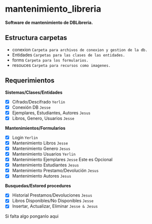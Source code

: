 # mantenimiento_libreria

**Software de mantenimiento de DBLibreria.**

## Estructura carpetas

- conexion `Carpeta para archivos de conexion y gestion de la db.`
- Entidades 	`Carpetas para las clases de las entidades.`
- forms		`Carpeta para los formularios.`
- resouces	`Carpeta para recursos como imagenes.`

## Requerimientos

**Sistemas/Clases/Entidades**
* [X] Cifrado/Descifrado `Yerlin`
* [X] Conexión DB `Jesse`
* [X] Ejemplares, Estudiantes, Autores `Jesus`
* [X] Libros, Genero, Usuarios `Jesse` 

**Mantenimientos/Formularios**
* [X] Login `Yerlin`
* [X] Mantenimiento Libros `Jesse`
* [X] Mantenimiento Genero `Jesus`
* [X] Mantenimiento Usuarios `Yerlin`
* [X] Mantenimiento Ejemplares `Jesse` Este es Opcional
* [X] Mantenimiento Estudiantes `Jesus`
* [X] Mantenimiento Prestamo/Devolución `Jesus`
* [X] Mantenimiento Autores `Jesus`

**Busquedas/Estored procedures**
* [X] Historial Prestamos/Devoluciones `Jesus`
* [X] Libros Disponibles/No Disponibles `Jesse`
* [X] Insertar, Actualizar, Eliminar `Jesse & Jesus`

Si falta algo ponganlo aqui
